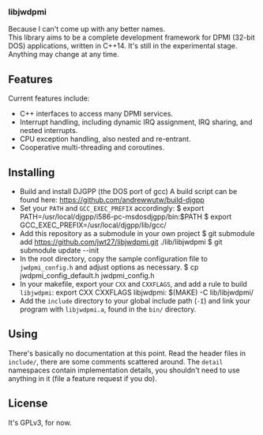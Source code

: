 ### libjwdpmi
Because I can't come up with any better names.  
This library aims to be a complete development framework for DPMI (32-bit DOS) applications, written in C++14.
It's still in the experimental stage. Anything may change at any time.

## Features
Current features include:
* C++ interfaces to access many DPMI services.
* Interrupt handling, including dynamic IRQ assignment, IRQ sharing, and nested interrupts.
* CPU exception handling, also nested and re-entrant.
* Cooperative multi-threading and coroutines.

## Installing
* Build and install DJGPP (the DOS port of gcc)
A build script can be found here: https://github.com/andrewwutw/build-djgpp
* Set your `PATH` and `GCC_EXEC_PREFIX` accordingly:
    $ export PATH=/usr/local/djgpp/i586-pc-msdosdjgpp/bin:$PATH
    $ export GCC_EXEC_PREFIX=/usr/local/djgpp/lib/gcc/
* Add this repository as a submodule in your own project
    $ git submodule add https://github.com/jwt27/libjwdpmi.git ./lib/libjwdpmi
    $ git submodule update --init
* In the root directory, copy the sample configuration file to `jwdpmi_config.h` and adjust options as necessary.
    $ cp jwdpmi_config_default.h jwdpmi_config.h
* In your makefile, export your `CXX` and `CXXFLAGS`, and add a rule to build `libjwdpmi`:
    export CXX CXXFLAGS
    libjwdpmi:
        $(MAKE) -C lib/libjwdpmi/
* Add the `include` directory to your global include path (`-I`) and link your program with `libjwdpmi.a`, found in the `bin/` directory.

## Using
There's basically no documentation at this point. Read the header files in `include/`, there are some comments scattered around. The `detail` namespaces contain implementation details, you shouldn't need to use anything in it (file a feature request if you do).

## License
It's GPLv3, for now.
